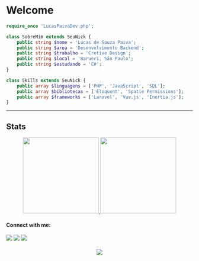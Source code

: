 # Welcome
```php
require_once 'LucasPaivaDev.php';

class SobreMim extends SeuNick {
    public string $nome = 'Lucas de Souza Paiva';
    public string $area = 'Desenvolvimento Backend';
    public string $trabalho = 'Cretive Design';
    public string $local = 'Barueri, São Paulo';
    public string $estudando = 'C#';
}

class Skills extends SeuNick {
    public array $linguagens = ['PHP', 'JavaScript', 'SQL'];
    public array $bibliotecas = ['Eloquent', 'Spatie Permissions'];
    public array $frameworks = ['Laravel', 'Vue.js', 'Inertia.js'];
}
```
---

## Stats
<div align="center">
  <a href="https://github.com/LucasPaivaDev">
    <img height="205em" src="https://github-readme-stats.vercel.app/api?username=LucasPaivaDev&show_icons=true&theme=dracula&include_all_commits=true&count_private=false"/>
    <img height="205em" src="https://github-readme-stats.vercel.app/api/top-langs/?username=LucasPaivaDev&layout=compact&langs_count=7&theme=dracula"/>
  </a>
</div>

#### Connect with me:

<a href="https://www.instagram.com/eu_opaiva" target="_blank"><img src="https://img.shields.io/badge/-Instagram-%23E4405F?style=for-the-badge&logo=instagram&logoColor=white" target="_blank"></a>
<a href ="mailto:paiva.lucas09@hotmail.com"><img src="https://img.shields.io/badge/Gmail-D14836?style=for-the-badge&logo=gmail&logoColor=white" target="_blank"></a>
<a href="https://www.linkedin.com/in/lucas-de-souza-paiva-592944215" target="_blank"><img src="https://img.shields.io/badge/-LinkedIn-%230077B5?style=for-the-badge&logo=linkedin&logoColor=white" target="_blank"></a>

####
<div align="center">
  <img src="https://github-profile-trophy.vercel.app/?username=LucasPaivaDev&row=1&column=6&theme=dracula&margin-w=15&margin-h=15"/>
</div>

